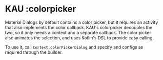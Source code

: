 # KAU :colorpicker

Material Dialogs by default contains a color picker, but it requires an activity that also implements the color callback.
KAU's colorpicker decouples the two, so it only needs a context and a separate callback.
The color picker also animates the selection, and uses Kotlin's DSL to provide easy calling.

To use it, call `Context.colorPickerDialog` and specify and configs as required through the builder.